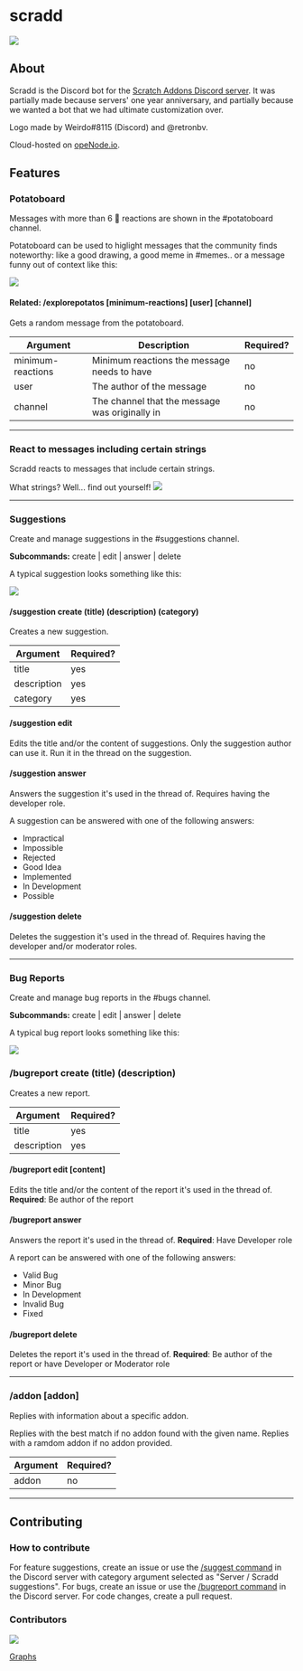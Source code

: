 # scradd
![](https://cdn.discordapp.com/icons/938438560925761619/d886f0b0867e67c2211b7086c0651590.webp?size=80)
## About

Scradd is the Discord bot for the [Scratch Addons Discord server](https://discord.gg/Cs25kzs889). It was partially made because servers' one year anniversary, and partially because we wanted a bot that we had ultimate customization over.

Logo made by Weirdo#8115 (Discord) and @retronbv.

Cloud-hosted on [opeNode.io](https://www.openode.io/).
<!--
## Table of Contents
 [Features](#features) | [Contributing](#contributing) 
| --- | ---
| [Potatoboard](#potatoboard) | [How to contribute](#how-to-contribute)
| [Suggestions - /suggestion](#suggestions) | [Contributors](#contributors)
| [Bug Reports - /bugreport](#bug-reports) |
| [Addon Info - /addon](#addon-addon) |
-->


## Features

### Potatoboard
  
Messages with more than 6 :potato: reactions are shown in the #potatoboard channel. 

Potatoboard can be used to higlight messages that the community finds noteworthy: like a good drawing, a good meme in #memes.. or a message funny out of context like this:


![](https://cdn.discordapp.com/attachments/901225174974726177/939015132720287784/unknown.png) 


#### Related: /explorepotatos [minimum-reactions] [user] [channel]

Gets a random message from the potatoboard. 


| Argument | Description | Required?|
| --- | ---| --- |
| minimum-reactions | Minimum reactions the message needs to have | no |
| user | The author of the message | no |
| channel | The channel that the message was originally in | no |

---

### React to messages including certain strings

Scradd reacts to messages that include certain strings. 

What strings? Well... find out yourself! ![](https://cdn.discordapp.com/emojis/902948518002573364.webp?size=22&quality=lossless)

---

### Suggestions

Create and manage suggestions in the #suggestions channel.

**Subcommands:** create | edit | answer | delete

A typical suggestion looks something like this: 

![](https://user-images.githubusercontent.com/75680333/152417553-31b2c407-e74b-4143-915b-5c00b76bce01.png)


#### /suggestion create (title) (description) (category)

Creates a new suggestion.

| Argument | Required?|
| --- | --- |
| title | yes |
| description | yes |
| category | yes |

#### /suggestion edit

Edits the title and/or the content of suggestions. Only the suggestion author can use it. Run it in the thread on the suggestion.

#### /suggestion answer

Answers the suggestion it's used in the thread of. Requires having the developer role.

A suggestion can be answered with one of the following answers:

-   Impractical
-   Impossible
-   Rejected
-   Good Idea
-   Implemented
-   In Development
-   Possible

#### /suggestion delete

Deletes the suggestion it's used in the thread of. Requires having the developer and/or moderator roles.

---


### Bug Reports

Create and manage bug reports in the #bugs channel.

**Subcommands:** create | edit | answer | delete

A typical bug report looks something like this: 

![](https://cdn.discordapp.com/attachments/901225174974726177/939020057625886760/unknown.png)

### /bugreport create (title) (description)

Creates a new report.

| Argument | Required?|
| --- | --- |
| title | yes |
| description | yes|

#### /bugreport edit [content] 

Edits the title and/or the content of the report it's used in the thread of.
**Required**: Be author of the report

#### /bugreport answer

Answers the report it's used in the thread of. 
**Required**: Have Developer role

A report can be answered with one of the following answers:

-   Valid Bug
-   Minor Bug
-   In Development
-   Invalid Bug
-   Fixed

#### /bugreport delete

Deletes the report it's used in the thread of.
**Required**: Be author of the report or have Developer or Moderator role

---

### /addon [addon]

Replies with information about a specific addon. 

Replies with the best match if no addon found with the given name. Replies with a ramdom addon if no addon provided.

| Argument | Required?|
| --- | --- |
| addon | no |
---

## Contributing

### How to contribute
For feature suggestions, create an issue or use the [/suggest command](#suggestions) in the Discord server with category argument selected as "Server / Scradd suggestions".
For bugs, create an issue or use the [/bugreport command](#bug-reports) in the Discord server.
For code changes, create a pull request.


### Contributors
![](https://contrib.rocks/image?repo=scratchaddons-community/scradd)

[Graphs](https://github.com/scratchaddons-community/scradd/graphs/contributors)
